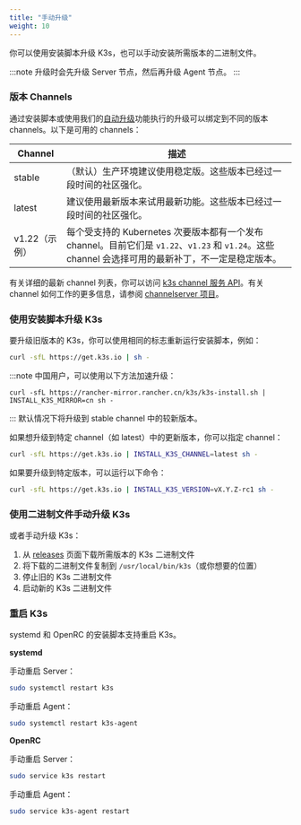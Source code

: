 ```yaml
---
title: "手动升级"
weight: 10
---
```


你可以使用安装脚本升级 K3s，也可以手动安装所需版本的二进制文件。

:::note
升级时会先升级 Server 节点，然后再升级 Agent 节点。
:::

### 版本 Channels

通过安装脚本或使用我们的[自动升级](automated.md)功能执行的升级可以绑定到不同的版本 channels。以下是可用的 channels：

| Channel | 描述 |
|---------------|---------|
| stable | （默认）生产环境建议使用稳定版。这些版本已经过一段时间的社区强化。 |
| latest | 建议使用最新版本来试用最新功能。这些版本已经过一段时间的社区强化。 |
| v1.22（示例） | 每个受支持的 Kubernetes 次要版本都有一个发布 channel。目前它们是 `v1.22`、`v1.23` 和 `v1.24`。这些 channel 会选择可用的最新补丁，不一定是稳定版本。 |

有关详细的最新 channel 列表，你可以访问 [k3s channel 服务 API](https://update.k3s.io/v1-release/channels)。有关 channel 如何工作的更多信息，请参阅 [channelserver 项目](https://github.com/rancher/channelserver)。

### 使用安装脚本升级 K3s

要升级旧版本的 K3s，你可以使用相同的标志重新运行安装脚本，例如：

```sh
curl -sfL https://get.k3s.io | sh -
```

:::note
中国用户，可以使用以下方法加速升级：
```
curl -sfL https://rancher-mirror.rancher.cn/k3s/k3s-install.sh | INSTALL_K3S_MIRROR=cn sh -
```
:::
默认情况下将升级到 stable channel 中的较新版本。

如果想升级到特定 channel（如 latest）中的更新版本，你可以指定 channel：
```sh
curl -sfL https://get.k3s.io | INSTALL_K3S_CHANNEL=latest sh -
```

如果要升级到特定版本，可以运行以下命令：

```sh
curl -sfL https://get.k3s.io | INSTALL_K3S_VERSION=vX.Y.Z-rc1 sh -
```

### 使用二进制文件手动升级 K3s

或者手动升级 K3s：

1. 从 [releases](https://github.com/k3s-io/k3s/releases) 页面下载所需版本的 K3s 二进制文件
2. 将下载的二进制文件复制到 `/usr/local/bin/k3s`（或你想要的位置）
3. 停止旧的 K3s 二进制文件
4. 启动新的 K3s 二进制文件

### 重启 K3s

systemd 和 OpenRC 的安装脚本支持重启 K3s。

**systemd**

手动重启 Server：
```sh
sudo systemctl restart k3s
```

手动重启 Agent：
```sh
sudo systemctl restart k3s-agent
```

**OpenRC**

手动重启 Server：
```sh
sudo service k3s restart
```

手动重启 Agent：
```sh
sudo service k3s-agent restart
```
